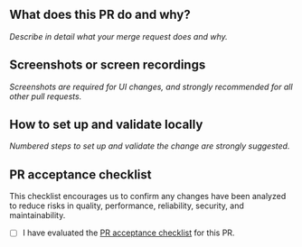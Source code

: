 ## What does this PR do and why?
_Describe in detail what your merge request does and why._

## Screenshots or screen recordings
_Screenshots are required for UI changes, and strongly recommended for all other pull requests._

## How to set up and validate locally
_Numbered steps to set up and validate the change are strongly suggested._

## PR acceptance checklist
This checklist encourages us to confirm any changes have been analyzed to reduce risks in quality, performance, reliability, security, and maintainability.

- [ ] I have evaluated
  the [PR acceptance checklist](https://phac-nml.github.io/irida-next/docs/development/development_processes/code_review#acceptance-checklist) for this PR.

